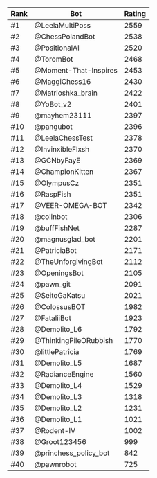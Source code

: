 Rank|Bot|Rating
---|---|---
#1|@LeelaMultiPoss|2559
#2|@ChessPolandBot|2538
#3|@PositionalAI|2520
#4|@ToromBot|2468
#5|@Moment-That-Inspires|2453
#6|@MaggiChess16|2430
#7|@Matrioshka_brain|2422
#8|@YoBot_v2|2401
#9|@mayhem23111|2397
#10|@pangubot|2396
#11|@LeelaChessTest|2378
#12|@InvinxibleFlxsh|2370
#13|@GCNbyFayE|2369
#14|@ChampionKitten|2367
#15|@OlympusCz|2351
#16|@RaspFish|2351
#17|@VEER-OMEGA-BOT|2342
#18|@colinbot|2306
#19|@buffFishNet|2287
#20|@magnusglad_bot|2201
#21|@PatriciaBot|2171
#22|@TheUnforgivingBot|2112
#23|@OpeningsBot|2105
#24|@pawn_git|2091
#25|@SeitoGaKatsu|2021
#26|@ColossusBOT|1982
#27|@FataliiBot|1923
#28|@Demolito_L6|1792
#29|@ThinkingPileORubbish|1770
#30|@littlePatricia|1769
#31|@Demolito_L5|1687
#32|@RadianceEngine|1560
#33|@Demolito_L4|1529
#34|@Demolito_L3|1318
#35|@Demolito_L2|1231
#36|@Demolito_L1|1021
#37|@Rodent-IV|1002
#38|@Groot123456|999
#39|@princhess_policy_bot|842
#40|@pawnrobot|725
